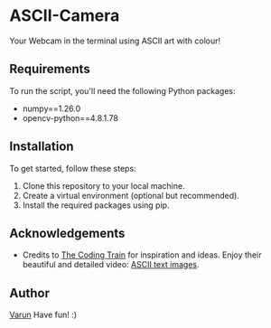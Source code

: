# ASCII-Camera
Your Webcam in the terminal using ASCII art with colour! 

## Requirements
To run the script, you'll need the following Python packages:
- numpy==1.26.0
- opencv-python==4.8.1.78

## Installation
To get started, follow these steps:

1. Clone this repository to your local machine.
2. Create a virtual environment (optional but recommended).
3. Install the required packages using pip.

## Acknowledgements
- Credits to [The Coding Train]([https://www.youtube.com/@project_jdm](https://www.youtube.com/@TheCodingTrain)) for inspiration and ideas. Enjoy their beautiful and detailed video: [ASCII text images](https://www.youtube.com/watch?v=55iwMYv8tGI&t=1116s).

## Author
[Varun](https://github.com/Vaarun-C)
Have fun! :)

